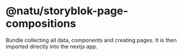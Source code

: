 # @natu/storyblok-page-compositions

Bundle collecting all data, components and creating pages. It is then imported directly into the nextjs app.
